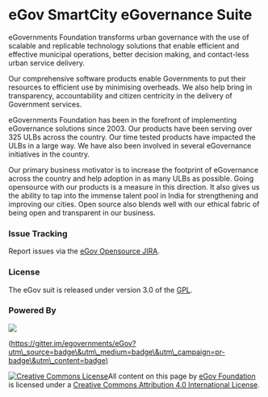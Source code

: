 # eGov SmartCity eGovernance Suite

eGovernments Foundation transforms urban governance with the use of scalable and replicable technology solutions that enable efficient and effective municipal operations, better decision making, and contact-less urban service delivery.

Our comprehensive software products enable Governments to put their resources to efficient use by minimising overheads. We also help bring in transparency, accountability and citizen centricity in the delivery of Government services.

eGovernments Foundation has been in the forefront of implementing eGovernance solutions since 2003. Our products have been serving over 325 ULBs across the country. Our time tested products have impacted the ULBs in a large way. We have also been involved in several eGovernance initiatives in the country.

Our primary business motivator is to increase the footprint of eGovernance across the country and help adoption in as many ULBs as possible. Going opensource with our products is a measure in this direction. It also gives us the ability to tap into the immense talent pool in India for strengthening and improving our cities. Open source also blends well with our ethical fabric of being open and transparent in our business.

### **Issue Tracking**

Report issues via the [eGov Opensource JIRA](http://issues.egovernments.org/browse/PHOENIX).

### **License**

The eGov suit is released under version 3.0 of the [GPL](http://www.gnu.org/licenses/).

### **Powered By**

![](https://badges.gitter.im/Join%20Chat.svg)

([https://gitter.im/egovernments/eGov?utm\_source=badge\&utm\_medium=badge\&utm\_campaign=pr-badge\&utm\_content=badge)](https://gitter.im/egovernments/eGov)

[![Creative Commons License](https://i.creativecommons.org/l/by/4.0/80x15.png)​](http://creativecommons.org/licenses/by/4.0/)All content on this page by [eGov Foundation](https://egov.org.in) is licensed under a [Creative Commons Attribution 4.0 International License](http://creativecommons.org/licenses/by/4.0/).
